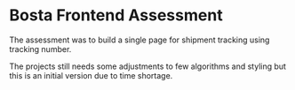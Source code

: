 # Bosta Frontend Assessment

The assessment was to build a single page for shipment tracking using tracking number.

The projects still needs some adjustments to few algorithms and styling but this is an initial version due to time shortage.

